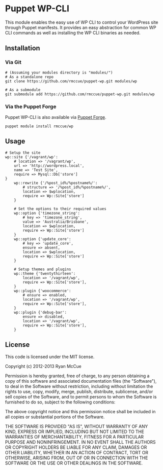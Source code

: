 # Puppet WP-CLI
This module enables the easy use of WP CLI to control your WordPress site
through Puppet manifests. It provides an easy abstraction for common WP CLI
commands as well as installing the WP CLI binaries as needed.

## Installation
### Via Git

	# (Assuming your modules directory is "modules/")
	# As a standalone repo
    git clone https://github.com/rmccue/puppet-wp.git modules/wp

    # As a submodule
    git submodule add https://github.com/rmccue/puppet-wp.git modules/wp

### Via the Puppet Forge
Puppet WP-CLI is also available via [Puppet Forge](http://forge.puppetlabs.com/rmccue/wp).

    puppet module install rmccue/wp

## Usage

	# Setup the site
	wp::site {'/vagrant/wp':
		# location => '/vagrant/wp',
		url => 'http://wordpress.local',
		name => 'Test Site',
		require => Mysql::Db['store']
	}
		wp::rewrite {'/%post_id%/%postname%/':
			# structure => '/%post_id%/%postname%/',
			location => $wplocation,
			require => Wp::Site['store']
		}

		# Set the options to their required values
		wp::option {'timezone_string':
			# key => 'timezone_string',
			value => 'Australia/Brisbane',
			location => $wplocation,
			require => Wp::Site['store']
		}
		wp::option {'update_core':
			# key => 'update_core',
			ensure => absent,
			location => $wplocation,
			require => Wp::Site['store']
		}

		# Setup themes and plugins
		wp::theme {'twentythirteen':
			location => '/vagrant/wp',
			require => Wp::Site['store'],
		}
		wp::plugin {'woocommerce':
			# ensure => enabled,
			location => '/vagrant/wp',
			require => Wp::Site['store'],
		}
		wp::plugin {'debug-bar':
			ensure => disabled,
			location => '/vagrant/wp',
			require => Wp::Site['store'],
		}

## License
This code is licensed under the MIT license.

Copyright (c) 2012-2013 Ryan McCue

Permission is hereby granted, free of charge, to any person obtaining a copy
of this software and associated documentation files (the "Software"), to deal
in the Software without restriction, including without limitation the rights
to use, copy, modify, merge, publish, distribute, sublicense, and/or sell
copies of the Software, and to permit persons to whom the Software is
furnished to do so, subject to the following conditions:

The above copyright notice and this permission notice shall be included in
all copies or substantial portions of the Software.

THE SOFTWARE IS PROVIDED "AS IS", WITHOUT WARRANTY OF ANY KIND, EXPRESS OR
IMPLIED, INCLUDING BUT NOT LIMITED TO THE WARRANTIES OF MERCHANTABILITY,
FITNESS FOR A PARTICULAR PURPOSE AND NONINFRINGEMENT. IN NO EVENT SHALL THE
AUTHORS OR COPYRIGHT HOLDERS BE LIABLE FOR ANY CLAIM, DAMAGES OR OTHER
LIABILITY, WHETHER IN AN ACTION OF CONTRACT, TORT OR OTHERWISE, ARISING FROM,
OUT OF OR IN CONNECTION WITH THE SOFTWARE OR THE USE OR OTHER DEALINGS IN
THE SOFTWARE.
